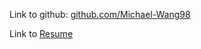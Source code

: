 Link to github: [github.com/Michael-Wang98](https://github.com/Michael-Wang98/) 

Link to [Resume](/Documents/Resume)

